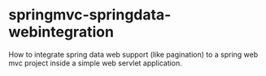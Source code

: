 # springmvc-springdata-webintegration
How to integrate spring data web support (like pagination) to a spring web mvc project inside a simple web servlet application.
